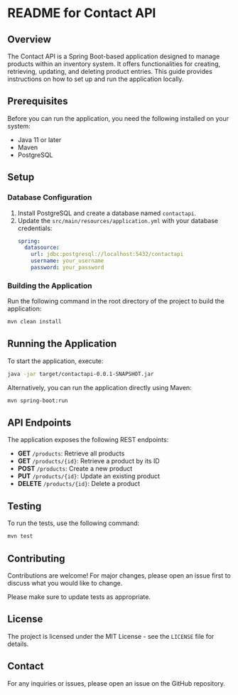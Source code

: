 # README for Contact API

## Overview

The Contact API is a Spring Boot-based application designed to manage products within an inventory system. It offers functionalities for creating, retrieving, updating, and deleting product entries. This guide provides instructions on how to set up and run the application locally.

## Prerequisites

Before you can run the application, you need the following installed on your system:
- Java 11 or later
- Maven
- PostgreSQL

## Setup

### Database Configuration

1. Install PostgreSQL and create a database named `contactapi`.
2. Update the `src/main/resources/application.yml` with your database credentials:
   ```yaml
   spring:
     datasource:
       url: jdbc:postgresql://localhost:5432/contactapi
       username: your_username
       password: your_password
   ```

### Building the Application

Run the following command in the root directory of the project to build the application:
```bash
mvn clean install
```

## Running the Application

To start the application, execute:
```bash
java -jar target/contactapi-0.0.1-SNAPSHOT.jar
```
Alternatively, you can run the application directly using Maven:
```bash
mvn spring-boot:run
```

## API Endpoints

The application exposes the following REST endpoints:

- **GET** `/products`: Retrieve all products
- **GET** `/products/{id}`: Retrieve a product by its ID
- **POST** `/products`: Create a new product
- **PUT** `/products/{id}`: Update an existing product
- **DELETE** `/products/{id}`: Delete a product

## Testing

To run the tests, use the following command:
```bash
mvn test
```

## Contributing

Contributions are welcome! For major changes, please open an issue first to discuss what you would like to change.

Please make sure to update tests as appropriate.

## License

The project is licensed under the MIT License - see the `LICENSE` file for details.

## Contact

For any inquiries or issues, please open an issue on the GitHub repository.

